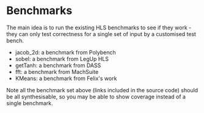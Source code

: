 # Benchmarks

The main idea is to run the existing HLS benchmarks to see if they work - they can only test correctness for a single set of input by a customised test bench.

- jacob_2d: a benchmark from Polybench
- sobel: a benchmark from LegUp HLS
- getTanh: a benchmark from DASS
- fft: a benchmark from MachSuite
- KMeans: a benchmark from Felix's work

Note all the benchmark set above (links included in the source code) should be all synthesisable, so you may be able to show coverage instead of a single benchmark.
